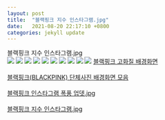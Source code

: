 ```yaml
---
layout: post
title:  "블랙핑크 지수 인스타그램.jpg"
date:   2021-08-20 22:17:10 +0800
categories: jekyll update
---
```

<style>c {display:block !important}</style>
블랙핑크 지수 인스타그램.jpg<br>
<img src='https://www.nemopan.com/files/attach/images/6294/335/225/014/616a4482a9d99c535da3a7f2f78238ef.jpg'>
<img src='https://www.nemopan.com/files/attach/images/6294/335/225/014/bd4db7246fe6c0fca8325fde944e205c.jpg'>
<img src='https://www.nemopan.com/files/attach/images/6294/335/225/014/2b722154858005cb818ab52b090957c7.jpg'>
<img src='https://www.nemopan.com/files/attach/images/6294/335/225/014/0808f02f459989b2411bc7ffbf66b15f.jpg'>
<img src='https://www.nemopan.com/files/attach/images/6294/335/225/014/3b9303417349e271a15af1932e4907a1.jpg'>
<img src='https://www.nemopan.com/files/attach/images/6294/335/225/014/7e024958cadaf7c71a77a0b5b8cae675.jpg'>
<img src='https://www.nemopan.com/files/attach/images/6294/335/225/014/f27ed7514c98479984fbea336c83b31f.jpg'>
<img src='https://www.nemopan.com/files/attach/images/6294/335/225/014/10a7a876a42907869eed65a9b36dbd48.jpg'>
<img src='https://www.nemopan.com/files/attach/images/6294/335/225/014/4e3feb9abdb6d36924717cbd1c0e6e20.jpg'>
<img src='https://www.nemopan.com/files/attach/images/6294/335/225/014/1ffa8520482e45c586ab4949940421c7.jpg'>
<a href='https://ae3a.github.io/blog/7'>블랙핑크 고화질 배경화면</a><br><br>
<a href='https://ae3a.github.io/blog/7-%EB%B3%B5%EC%82%AC%EB%B3%B8-(3)'>블랙핑크(BLACKPINK) 단체사진 배경화면 모음</a><br><br>
<a href='https://ae3a.github.io/blog/7-%EB%B3%B5%EC%82%AC%EB%B3%B8-(4)'>블랙핑크 인스타그램 폭풍 업뎃.jpg</a><br><br>
<a href='https://ae3a.github.io/blog/7-%EB%B3%B5%EC%82%AC%EB%B3%B8'>블랙핑크 지수 인스타그램.jpg</a><br><br>
